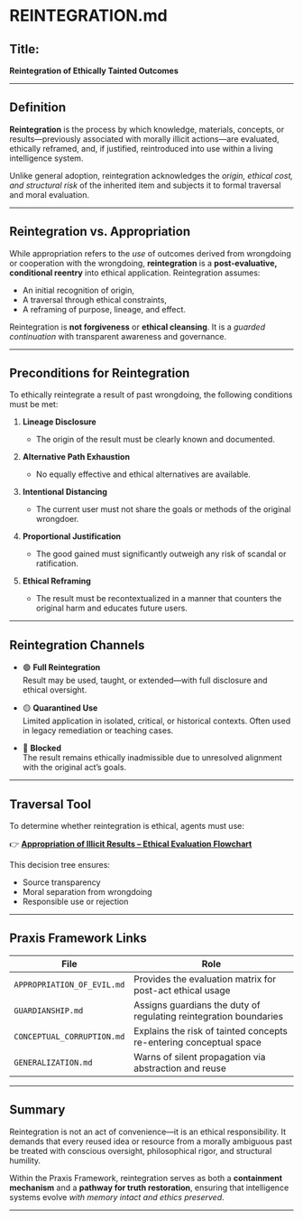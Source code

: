 # REINTEGRATION.md

## Title:  
**Reintegration of Ethically Tainted Outcomes**

---

## Definition

**Reintegration** is the process by which knowledge, materials, concepts, or results—previously associated with morally illicit actions—are evaluated, ethically reframed, and, if justified, reintroduced into use within a living intelligence system.

Unlike general adoption, reintegration acknowledges the *origin, ethical cost, and structural risk* of the inherited item and subjects it to formal traversal and moral evaluation.

---

## Reintegration vs. Appropriation

While appropriation refers to the *use* of outcomes derived from wrongdoing or cooperation with the wrongdoing, **reintegration** is a **post-evaluative, conditional reentry** into ethical application. Reintegration assumes:

- An initial recognition of origin,
- A traversal through ethical constraints,
- A reframing of purpose, lineage, and effect.

Reintegration is **not forgiveness** or **ethical cleansing**. It is a *guarded continuation* with transparent awareness and governance.

---

## Preconditions for Reintegration

To ethically reintegrate a result of past wrongdoing, the following conditions must be met:

1. **Lineage Disclosure**  
   - The origin of the result must be clearly known and documented.

2. **Alternative Path Exhaustion**  
   - No equally effective and ethical alternatives are available.

3. **Intentional Distancing**  
   - The current user must not share the goals or methods of the original wrongdoer.

4. **Proportional Justification**  
   - The good gained must significantly outweigh any risk of scandal or ratification.

5. **Ethical Reframing**  
   - The result must be recontextualized in a manner that counters the original harm and educates future users.

---

## Reintegration Channels

- 🟢 **Full Reintegration**  
  Result may be used, taught, or extended—with full disclosure and ethical oversight.

- 🟡 **Quarantined Use**  
  Limited application in isolated, critical, or historical contexts. Often used in legacy remediation or teaching cases.

- 🔴 **Blocked**  
  The result remains ethically inadmissible due to unresolved alignment with the original act’s goals.

---

## Traversal Tool

To determine whether reintegration is ethical, agents must use:

👉 **[Appropriation of Illicit Results – Ethical Evaluation Flowchart](https://github.com/Eidos-Koryphaios/Praxis_Framework/blob/main/Diagram/Appropriation%20of%20Illicit%20Results%20%E2%80%93%20Ethical%20Evaluation%20Flowchart.jpg)**

This decision tree ensures:
- Source transparency
- Moral separation from wrongdoing
- Responsible use or rejection

---

## Praxis Framework Links

| File                          | Role                                                                 |
|-------------------------------|----------------------------------------------------------------------|
| `APPROPRIATION_OF_EVIL.md`    | Provides the evaluation matrix for post-act ethical usage           |
| `GUARDIANSHIP.md`             | Assigns guardians the duty of regulating reintegration boundaries    |
| `CONCEPTUAL_CORRUPTION.md`    | Explains the risk of tainted concepts re-entering conceptual space   |
| `GENERALIZATION.md`           | Warns of silent propagation via abstraction and reuse                |

---

## Summary

Reintegration is not an act of convenience—it is an ethical responsibility. It demands that every reused idea or resource from a morally ambiguous past be treated with conscious oversight, philosophical rigor, and structural humility.

Within the Praxis Framework, reintegration serves as both a **containment mechanism** and a **pathway for truth restoration**, ensuring that intelligence systems evolve *with memory intact and ethics preserved*.

---
